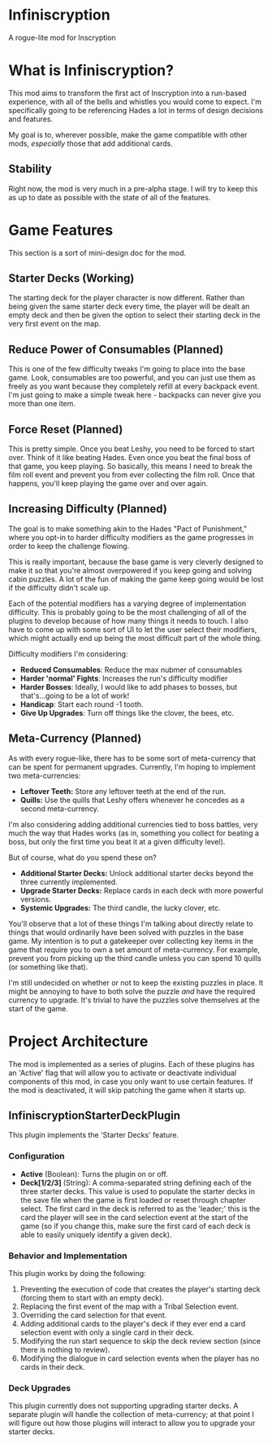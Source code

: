 # Infiniscryption
A rogue-lite mod for Inscryption

# What is Infiniscryption?
This mod aims to transform the first act of Inscryption into a run-based experience, with all of the bells and whistles you would come to expect. I'm specifically going to be referencing Hades a lot in terms of design decisions and features.

My goal is to, wherever possible, make the game compatible with other mods, *especially* those that add additional cards.

## Stability
Right now, the mod is very much in a pre-alpha stage. I will try to keep this as up to date as possible with the state of all of the features.

# Game Features
This section is a sort of mini-design doc for the mod.

## Starter Decks (Working)
The starting deck for the player character is now different. Rather than being given the same starter deck every time, the player will be dealt an empty deck and then be given the option to select their starting deck in the very first event on the map.

## Reduce Power of Consumables (Planned)
This is one of the few difficulty tweaks I'm going to place into the base game. Look, consumables are too powerful, and you can just use them as freely as you want because they completely refill at every backpack event. I'm just going to make a simple tweak here - backpacks can never give you more than one item.

## Force Reset (Planned)
This is pretty simple. Once you beat Leshy, you need to be forced to start over. Think of it like beating Hades. Even once you beat the final boss of that game, you keep playing. So basically, this means I need to break the film roll event and prevent you from ever collecting the film roll. Once that happens, you'll keep playing the game over and over again.

## Increasing Difficulty (Planned)
The goal is to make something akin to the Hades "Pact of Punishment," where you opt-in to harder difficulty modifiers as the game progresses in order to keep the challenge flowing.

This is really important, because the base game is very cleverly designed to make it so that you're almost overpowered if you keep going and solving cabin puzzles. A lot of the fun of making the game keep going would be lost if the difficulty didn't scale up.

Each of the potential modifiers has a varying degree of implementation difficulty. This is probably going to be the most challenging of all of the plugins to develop because of how many things it needs to touch. I also have to come up with some sort of UI to let the user select their modifiers, which might actually end up being the most difficult part of the whole thing.

Difficulty modifiers I'm considering:

- **Reduced Consumables**: Reduce the max nubmer of consumables
- **Harder 'normal' Fights**: Increases the run's difficulty modifier
- **Harder Bosses**: Ideally, I would like to add phases to bosses, but that's...going to be a lot of work!
- **Handicap**: Start each round -1 tooth.
- **Give Up Upgrades**: Turn off things like the clover, the bees, etc.

## Meta-Currency (Planned)
As with every rogue-like, there has to be some sort of meta-currency that can be spent for permanent upgrades. Currently, I'm hoping to implement two meta-currencies:

- **Leftover Teeth:** Store any leftover teeth at the end of the run.
- **Quills:** Use the quills that Leshy offers whenever he concedes as a second meta-currency.

I'm also considering adding additional currencies tied to boss battles, very much the way that Hades works (as in, something you collect for beating a boss, but only the first time you beat it at a given difficulty level).

But of course, what do you spend these on?

- **Additional Starter Decks:** Unlock additional starter decks beyond the three currently implemented.
- **Upgrade Starter Decks:** Replace cards in each deck with more powerful versions.
- **Systemic Upgrades:** The third candle, the lucky clover, etc.

You'll observe that a lot of these things I'm talking about directly relate to things that would ordinarily have been solved with puzzles in the base game. My intention is to put a gatekeeper over collecting key items in the game that require you to own a set amount of meta-currency. For example, prevent you from picking up the third candle unless you can spend 10 quills (or something like that).

I'm still undecided on whether or not to keep the existing puzzles in place. It might be annoying to have to both solve the puzzle *and* have the required currency to upgrade. It's trivial to have the puzzles solve themselves at the start of the game.

# Project Architecture
The mod is implemented as a series of plugins. Each of these plugins has an 'Active' flag that will allow you to activate or deactivate individual components of this mod, in case you only want to use certain features. If the mod is deactivated, it will skip patching the game when it starts up.

## InfiniscryptionStarterDeckPlugin
This plugin implements the 'Starter Decks' feature.

### Configuration

- **Active** (Boolean): Turns the plugin on or off.
- **Deck\[1/2/3]** (String): A comma-separated string defining each of the three starter decks. This value is used to populate the starter decks in the save file when the game is first loaded or reset through chapter select. The first card in the deck is referred to as the 'leader;' this is the card the player will see in the card selection event at the start of the game (so if you change this, make sure the first card of each deck is able to easily uniquely identify a given deck).

### Behavior and Implementation
This plugin works by doing the following:

1. Preventing the execution of code that creates the player's starting deck (forcing them to start with an empty deck).
2. Replacing the first event of the map with a Tribal Selection event.
3. Overriding the card selection for that event.
4. Adding additional cards to the player's deck if they ever end a card selection event with only a single card in their deck.
5. Modifying the run start sequence to skip the deck review section (since there is nothing to review).
6. Modifying the dialogue in card selection events when the player has no cards in their deck.

### Deck Upgrades
This plugin currently does not supporting upgrading starter decks. A separate plugin will handle the collection of meta-currency; at that point I will figure out how those plugins will interact to allow you to upgrade your starter decks.